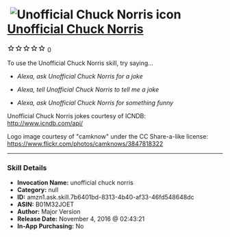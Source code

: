 # &nbsp;<img src="skill_icon" alt="Unofficial Chuck Norris icon" width="36"> [Unofficial Chuck Norris](http://alexa.amazon.com/#skills/amzn1.ask.skill.7b6401bd-8313-4b40-af33-46fd548648dc)
![0 stars](../../images/ic_star_border_black_18dp_1x.png)![0 stars](../../images/ic_star_border_black_18dp_1x.png)![0 stars](../../images/ic_star_border_black_18dp_1x.png)![0 stars](../../images/ic_star_border_black_18dp_1x.png)![0 stars](../../images/ic_star_border_black_18dp_1x.png) 0

To use the Unofficial Chuck Norris skill, try saying...

* *Alexa, ask Unofficial Chuck Norris for a joke*

* *Alexa, tell Unofficial Chuck Norris to tell me a joke*

* *Alexa, ask Unofficial Chuck Norris for something funny*

Unofficial Chuck Norris jokes courtesy of ICNDB: http://www.icndb.com/api/

Logo image courtesy of "camknow" under the CC Share-a-like license: https://www.flickr.com/photos/camknows/3847818322

***

### Skill Details

* **Invocation Name:** unofficial chuck norris
* **Category:** null
* **ID:** amzn1.ask.skill.7b6401bd-8313-4b40-af33-46fd548648dc
* **ASIN:** B01M32JOET
* **Author:** Major Version
* **Release Date:** November 4, 2016 @ 02:43:21
* **In-App Purchasing:** No
